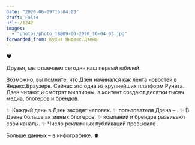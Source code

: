 ```yaml
---
date: "2020-06-09T16:04:03"
draft: False
url: /1242
images:
  - "photos/photo_18@09-06-2020_16-04-03.jpg"
forwarded_from: Кухня Яндекс.Дзена
---
```


❤️

Друзья, мы отмечаем сегодня наш первый юбилей. 

Возможно, вы помните, что Дзен начинался как лента новостей в Яндекс.Браузере. Сейчас это одна из крупнейших платформ Рунета. Дзен читают и смотрят миллионы, а контент создают десятки тысяч медиа, блогеров и брендов. 



✨ Каждый день в Дзен заходят  человек.
✨ пользователя Дзена – .
✨ В Дзене больше  активных блогеров.
✨  компаний и брендов развивают свои каналы.
✨ Число рекламных публикаций превысило .

Больше данных – в инфографике. ⬆️

